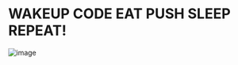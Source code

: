 # WAKEUP CODE EAT PUSH SLEEP REPEAT!

![image](https://github.com/user-attachments/assets/c537eac6-0dea-40a2-982c-13cff9040524)

